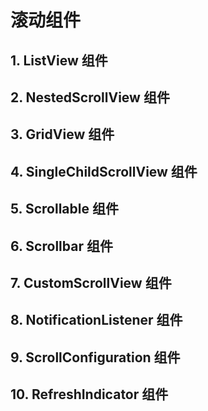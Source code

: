 # 滚动组件

## 1. ListView 组件

## 2. NestedScrollView 组件

## 3. GridView 组件

## 4. SingleChildScrollView 组件

## 5. Scrollable 组件

## 6. Scrollbar 组件

## 7. CustomScrollView 组件

## 8. NotificationListener 组件

## 9. ScrollConfiguration 组件

## 10. RefreshIndicator 组件

